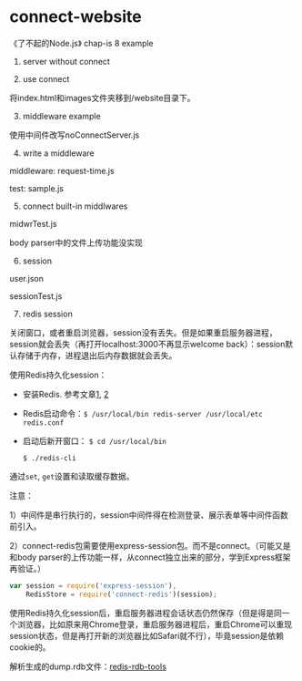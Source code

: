 # connect-website
《了不起的Node.js》 chap-is 8 example

1. server without connect

2. use connect

将index.html和images文件夹移到/website目录下。

3. middleware example

使用中间件改写noConnectServer.js

4. write a middleware

middleware: request-time.js

test: sample.js

5. connect built-in middlwares

midwrTest.js

body parser中的文件上传功能没实现

6. session

user.json

sessionTest.js

7. redis session

关闭窗口，或者重启浏览器，session没有丢失。但是如果重启服务器进程，session就会丢失（再打开localhost:3000不再显示welcome back）：session默认存储于内存，进程退出后内存数据就会丢失。

使用Redis持久化session：

- 安装Redis.
参考文章[1](http://www.jianshu.com/p/af33284aa57a), [2](https://my.oschina.net/jackieyeah/blog/524583)

- Redis启动命令：`$ /usr/local/bin redis-server /usr/local/etc redis.conf`
- 启动后新开窗口：
    `$ cd /usr/local/bin`

    `$ ./redis-cli`

通过`set`, `get`设置和读取缓存数据。

注意：

1）中间件是串行执行的，session中间件得在检测登录、展示表单等中间件函数前引入。

2）connect-redis包需要使用express-session包。而不是connect。（可能又是和body parser的上传功能一样，从connect独立出来的部分，学到Express框架再验证。）

```javascript
var session = require('express-session'),
    RedisStore = require('connect-redis')(session);
```

使用Redis持久化session后，重启服务器进程会话状态仍然保存（但是得是同一个浏览器，比如原来用Chrome登录，重启服务器进程后，重启Chrome可以重现session状态，但是再打开新的浏览器比如Safari就不行），毕竟session是依赖cookie的。

解析生成的dump.rdb文件：[redis-rdb-tools](https://github.com/sripathikrishnan/redis-rdb-tools)
